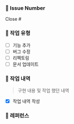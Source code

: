 ### 📕 Issue Number
Close #

### 📘 작업 유형
- [ ] 기능 추가
- [ ] 버그 수정
- [ ] 리펙토링
- [ ] 문서 업데이트

### 📙 작업 내역
> 구현 내용 및 작업 했던 내역

- [x] 작업 내역 작성

### 📝 레퍼런스

